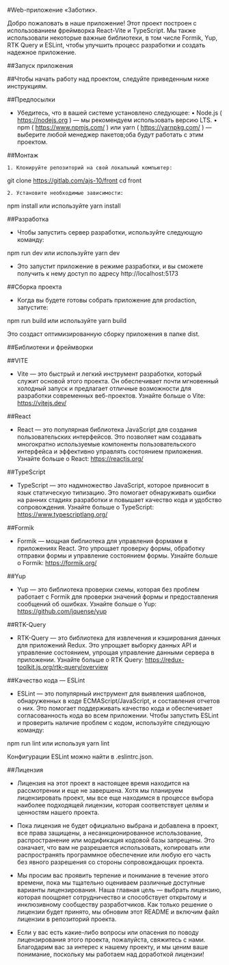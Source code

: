#Web-приложение «Заботик».


Добро пожаловать в наше приложение! Этот проект построен с использованием фреймворка React-Vite и TypeScript. Мы также использовали некоторые важные библиотеки, в том числе Formik, Yup, RTK Query и ESLint, чтобы улучшить процесс разработки и создать надежное приложение.


##Запуск приложения


##Чтобы начать работу над проектом, следуйте приведенным ниже инструкциям.


##Предпосылки


- Убедитесь, что в вашей системе установлено следующее:
    • Node.js ( https://nodejs.org ) — мы рекомендуем использовать версию LTS.
    • npm ( https://www.npmjs.com/ ) или yarn ( https://yarnpkg.com/ ) — выберите любой менеджер пакетов;оба будут работать с этим проектом.


##Монтаж


    1. Клонируйте репозиторий на свой локальный компьютер:
git clone https://gitlab.com/ajs-10/front
cd front

    2. Установите необходимые зависимости:

npm install или используйте yarn install


##Разработка


- Чтобы запустить сервер разработки, используйте следующую команду:

npm run dev или используйте yarn dev


- Это запустит приложение в режиме разработки, и вы сможете получить к нему доступ по адресу http://localhost:5173


##Сборка проекта


- Когда вы будете готовы собрать приложение для prodaction, запустите:

npm run build или используйте yarn build

Это создаст оптимизированную сборку приложения в папке dist.


##Библиотеки и фреймворки


##VITE

- Vite — это быстрый и легкий инструмент разработки, который служит основой этого проекта. Он обеспечивает почти мгновенный холодный запуск и предлагает отличные возможности для разработки современных веб-проектов.
Узнайте больше о Vite: https://vitejs.dev/


##React

- React — это популярная библиотека JavaScript для создания пользовательских интерфейсов. Это позволяет нам создавать многократно используемые компоненты пользовательского интерфейса и эффективно управлять состоянием приложения.
Узнайте больше о React: https://reactjs.org/


##TypeScript

- TypeScript — это надмножество JavaScript, которое привносит в язык статическую типизацию. Это помогает обнаруживать ошибки на ранних стадиях разработки и повышает качество кода и удобство сопровождения.
Узнайте больше о TypeScript: https://www.typescriptlang.org/


##Formik

- Formik — мощная библиотека для управления формами в приложениях React. Это упрощает проверку формы, обработку отправки формы и управление состоянием формы.
Узнайте больше о Formik: https://formik.org/


##Yup

- Yup — это библиотека проверки схемы, которая без проблем работает с Formik для проверки значений формы и предоставления сообщений об ошибках.
Узнайте больше о Yup: https://github.com/jquense/yup


##RTK-Query

- RTK-Query — это библиотека для извлечения и кэширования данных для приложений Redux. Это упрощает выборку данных API и управление состоянием, упрощая управление данными сервера в приложении.
Узнайте больше о RTK Query: https://redux-toolkit.js.org/rtk-query/overview


##Качество кода — ESLint

- ESLint — это популярный инструмент для выявления шаблонов, обнаруженных в коде ECMAScript/JavaScript, и составления отчетов о них. Это помогает поддерживать качество кода и обеспечивает согласованность кода во всем приложении.
Чтобы запустить ESLint и проверить наличие проблем с кодом, используйте следующую команду:

npm run lint или используя yarn lint

Конфигурации ESLint можно найти в .eslintrc.json.


##Лицензия

- Лицензия на этот проект в настоящее время находится на рассмотрении и еще не завершена. Хотя мы планируем лицензировать проект, мы все еще находимся в процессе выбора наиболее подходящей лицензии, которая соответствует целям и ценностям нашего проекта.

- Пока лицензия не будет официально выбрана и добавлена ​​в проект, все права защищены, а несанкционированное использование, распространение или модификация кодовой базы запрещены. Это означает, что вам не разрешается использовать, копировать или распространять программное обеспечение или любую его часть без явного разрешения со стороны сопровождающих проекта.

- Мы просим вас проявить терпение и понимание в течение этого времени, пока мы тщательно оцениваем различные доступные варианты лицензирования. Наша главная цель — выбрать лицензию, которая поощряет сотрудничество и способствует открытому и инклюзивному сообществу разработчиков.
Как только решение о лицензии будет принято, мы обновим этот README и включим файл лицензии в репозиторий проекта.

- Если у вас есть какие-либо вопросы или опасения по поводу лицензирования этого проекта, пожалуйста, свяжитесь с нами.
Благодарим вас за интерес к нашему проекту, и мы ценим ваше понимание, поскольку мы работаем над доработкой лицензии!
